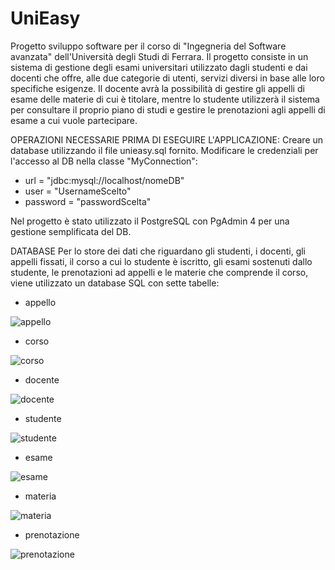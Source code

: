 # UniEasy

Progetto sviluppo software per il corso di "Ingegneria del Software avanzata" dell'Università degli Studi di Ferrara. 
Il progetto consiste in un sistema di gestione degli esami universitari utilizzato dagli studenti e dai docenti che offre, 
alle due categorie di utenti, servizi diversi in base alle loro specifiche esigenze.
Il docente avrà la possibilità di gestire gli appelli di esame delle materie di cui è titolare, mentre lo studente 
utilizzerà il sistema per consultare il proprio piano di studi e gestire le prenotazioni agli appelli di esame a cui vuole partecipare.

OPERAZIONI NECESSARIE PRIMA DI ESEGUIRE L'APPLICAZIONE:
Creare un database utilizzando il file unieasy.sql fornito.
Modificare le credenziali per l'accesso al DB nella classe "MyConnection":
- url = "jdbc:mysql://localhost/nomeDB"
- user = "UsernameScelto"
- password = "passwordScelta"

Nel progetto è stato utilizzato il PostgreSQL con PgAdmin 4 per una gestione semplificata del DB.

DATABASE
Per lo store dei dati che riguardano gli studenti, i docenti, gli appelli fissati, il corso a cui lo studente è iscritto, 
gli esami sostenuti dallo studente, le prenotazioni ad appelli e le materie che comprende il corso,
viene utilizzato un database SQL con sette tabelle:
- appello

![appello](https://user-images.githubusercontent.com/110738908/190869528-f77971b3-8e11-4909-a2b7-83fdcd5a5ece.png)

- corso

![corso](https://user-images.githubusercontent.com/110738908/190869554-f3652510-65db-4c37-8383-a6f97e6478cd.png)

- docente

![docente](https://user-images.githubusercontent.com/110738908/190869565-a6e537de-e472-43f3-bcef-18f3550f03ff.png)

- studente

![studente](https://user-images.githubusercontent.com/110738908/190869577-61df594c-c53e-49a1-8f46-f6cf1c3b7409.png)

- esame

![esame](https://user-images.githubusercontent.com/110738908/190869587-bd909b83-f8a1-406e-a2cf-1b3e5a351fd3.png)

- materia

![materia](https://user-images.githubusercontent.com/110738908/190869598-ce33a8ae-8cb8-4dc8-a095-213f4c6951e1.png)

- prenotazione

![prenotazione](https://user-images.githubusercontent.com/110738908/190869602-e6939121-a4f9-441a-8b53-0fc5eb48a306.png)


